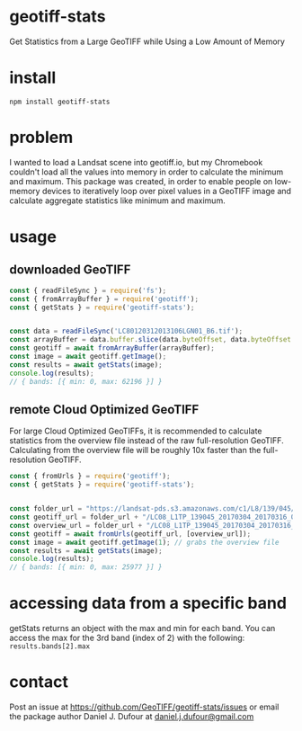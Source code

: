 # geotiff-stats
Get Statistics from a Large GeoTIFF while Using a Low Amount of Memory
# install
`npm install geotiff-stats`

# problem
I wanted to load a Landsat scene into geotiff.io, but my Chromebook couldn't load all the values into memory in order to calculate the minimum and maximum.  This package was created, in order to enable people on low-memory devices to iteratively loop over pixel values in a GeoTIFF image and calculate aggregate statistics like minimum and maximum.

# usage
## downloaded GeoTIFF
```javascript
const { readFileSync } = require('fs');
const { fromArrayBuffer } = require('geotiff');
const { getStats } = require('geotiff-stats');


const data = readFileSync('LC80120312013106LGN01_B6.tif');
const arrayBuffer = data.buffer.slice(data.byteOffset, data.byteOffset + data.byteLength);
const geotiff = await fromArrayBuffer(arrayBuffer);
const image = await geotiff.getImage();
const results = await getStats(image);
console.log(results);
// { bands: [{ min: 0, max: 62196 }] }
```

## remote Cloud Optimized GeoTIFF
For large Cloud Optimized GeoTIFFs, it is recommended to calculate statistics from the overview file instead of the raw full-resolution GeoTIFF.  Calculating from the overview file will be roughly 10x faster than the full-resolution GeoTIFF.
```javascript
const { fromUrls } = require('geotiff');
const { getStats } = require('geotiff-stats');


const folder_url = "https://landsat-pds.s3.amazonaws.com/c1/L8/139/045/LC08_L1TP_139045_20170304_20170316_01_T1";
const geotiff_url = folder_url + "/LC08_L1TP_139045_20170304_20170316_01_T1_B1.TIF";
const overview_url = folder_url + "/LC08_L1TP_139045_20170304_20170316_01_T1_B1.TIF.ovr";
const geotiff = await fromUrls(geotiff_url, [overview_url]);
const image = await geotiff.getImage(1); // grabs the overview file
const results = await getStats(image);
console.log(results);
// { bands: [{ min: 0, max: 25977 }] }
```

# accessing data from a specific band
getStats returns an object with the max and min for each band.  You can access the max for the 3rd band (index of 2) with the following: `results.bands[2].max`

# contact
Post an issue at https://github.com/GeoTIFF/geotiff-stats/issues or email the package author Daniel J. Dufour at daniel.j.dufour@gmail.com
